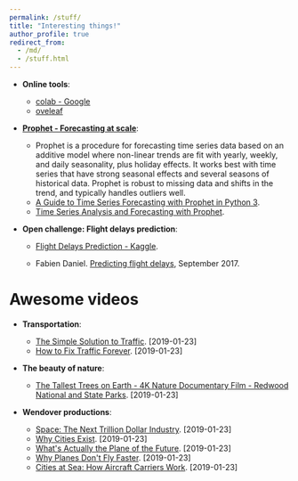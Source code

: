```yaml
---
permalink: /stuff/
title: "Interesting things!"
author_profile: true
redirect_from:
  - /md/
  - /stuff.html
---
```


- **Online tools**:
  - [colab - Google](https://colab.research.google.com/)
  - [oveleaf](https://www.overleaf.com)

- [**Prophet - Forecasting at scale**](https://facebook.github.io/prophet/):
  - Prophet is a procedure for forecasting time series data based on an additive model where non-linear trends are fit with yearly, weekly, and daily seasonality, plus holiday effects. It works best with time series that have strong seasonal effects and several seasons of historical data. Prophet is robust to missing data and shifts in the trend, and typically handles outliers well.
  - [A Guide to Time Series Forecasting with Prophet in Python 3](https://www.digitalocean.com/community/tutorials/a-guide-to-time-series-forecasting-with-prophet-in-python-3).
  - [Time Series Analysis and Forecasting with Prophet](https://www.kaggle.com/elenapetrova/time-series-analysis-and-forecasts-with-prophet).

- **Open challenge: Flight delays prediction**:

  - [Flight Delays Prediction - Kaggle](https://www.kaggle.com/c/flight-delays-prediction).

  - Fabien Daniel. [Predicting flight delays](https://www.kaggle.com/fabiendaniel/predicting-flight-delays-tutorial), September 2017.

Awesome videos
=======
- **Transportation**:
  - [The Simple Solution to Traffic](https://www.youtube.com/watch?v=iHzzSao6ypE&t=5s). [2019-01-23]
  - [How to Fix Traffic Forever](https://www.youtube.com/watch?v=N4PW66_g6XA). [2019-01-23]

- **The beauty of nature**:
  - [The Tallest Trees on Earth - 4K Nature Documentary Film - Redwood National and State Parks](https://www.youtube.com/watch?v=FWi2bn40ma4&vl=en). [2019-01-23]

- **Wendover productions**:
  - [Space: The Next Trillion Dollar Industry](https://www.youtube.com/watch?v=hiRBQxHrxNw). [2019-01-23]
  - [Why Cities Exist](https://www.youtube.com/watch?v=IvAvHjYoLUU). [2019-01-23]
  - [What's Actually the Plane of the Future](https://www.youtube.com/watch?v=ql0Op1VcELw). [2019-01-23]
  - [Why Planes Don't Fly Faster](https://www.youtube.com/watch?v=n1QEj09Pe6k). [2019-01-23]
  - [Cities at Sea: How Aircraft Carriers Work](https://www.youtube.com/watch?v=c0pS3Zx7Fc8). [2019-01-23]
